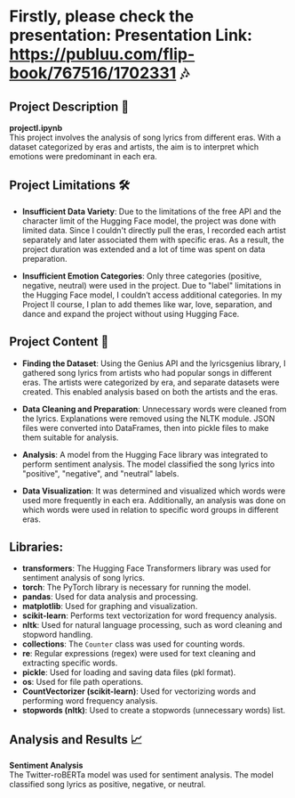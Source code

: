# Firstly, please check the presentation: Presentation Link: https://publuu.com/flip-book/767516/1702331 🎶

## Project Description 📂
**projectI.ipynb**  
This project involves the analysis of song lyrics from different eras. With a dataset categorized by eras and artists, the aim is to interpret which emotions were predominant in each era.

## Project Limitations 🛠️

- **Insufficient Data Variety**: Due to the limitations of the free API and the character limit of the Hugging Face model, the project was done with limited data. Since I couldn't directly pull the eras, I recorded each artist separately and later associated them with specific eras. As a result, the project duration was extended and a lot of time was spent on data preparation.

- **Insufficient Emotion Categories**: Only three categories (positive, negative, neutral) were used in the project. Due to "label" limitations in the Hugging Face model, I couldn’t access additional categories. In my Project II course, I plan to add themes like war, love, separation, and dance and expand the project without using Hugging Face.

## Project Content 📂

- **Finding the Dataset**: Using the Genius API and the lyricsgenius library, I gathered song lyrics from artists who had popular songs in different eras. The artists were categorized by era, and separate datasets were created. This enabled analysis based on both the artists and the eras.

- **Data Cleaning and Preparation**: Unnecessary words were cleaned from the lyrics. Explanations were removed using the NLTK module. JSON files were converted into DataFrames, then into pickle files to make them suitable for analysis.

- **Analysis**: A model from the Hugging Face library was integrated to perform sentiment analysis. The model classified the song lyrics into "positive", "negative", and "neutral" labels.

- **Data Visualization**: It was determined and visualized which words were used more frequently in each era. Additionally, an analysis was done on which words were used in relation to specific word groups in different eras.

## Libraries:

- **transformers**: The Hugging Face Transformers library was used for sentiment analysis of song lyrics.
- **torch**: The PyTorch library is necessary for running the model.
- **pandas**: Used for data analysis and processing.
- **matplotlib**: Used for graphing and visualization.
- **scikit-learn**: Performs text vectorization for word frequency analysis.
- **nltk**: Used for natural language processing, such as word cleaning and stopword handling.
- **collections**: The `Counter` class was used for counting words.
- **re**: Regular expressions (regex) were used for text cleaning and extracting specific words.
- **pickle**: Used for loading and saving data files (pkl format).
- **os**: Used for file path operations.
- **CountVectorizer (scikit-learn)**: Used for vectorizing words and performing word frequency analysis.
- **stopwords (nltk)**: Used to create a stopwords (unnecessary words) list.

## Analysis and Results 📈

**Sentiment Analysis**  
The Twitter-roBERTa model was used for sentiment analysis. The model classified song lyrics as positive, negative, or neutral.
